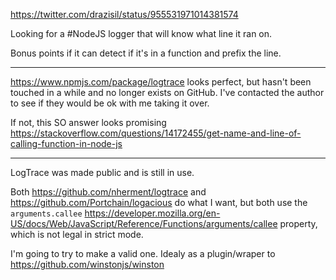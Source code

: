 https://twitter.com/drazisil/status/955531971014381574

Looking for a #NodeJS logger that will know what line it ran on. 

Bonus points if it can detect if it's in a function and prefix the line.

-------

https://www.npmjs.com/package/logtrace looks perfect, but hasn't been touched in a while and no longer exists on GitHub. 
I've contacted the author to see if they would be ok with me taking it over.

If not, this SO answer looks promising https://stackoverflow.com/questions/14172455/get-name-and-line-of-calling-function-in-node-js

----------

LogTrace was made public and is still in use.

Both https://github.com/nherment/logtrace and https://github.com/Portchain/logacious do what I want, but both use the `arguments.callee` https://developer.mozilla.org/en-US/docs/Web/JavaScript/Reference/Functions/arguments/callee property, which is not legal in strict mode.

I'm going to try to make a valid one. Idealy as a plugin/wraper to https://github.com/winstonjs/winston
